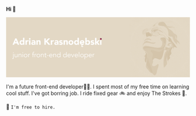 **Hi 👋**

![Banner](gh-header.png)

I'm a future front-end developer👨‍💻. I spent most of my free time on learning cool stuff. I've got borring job. I ride fixed gear 🚲 and enjoy The Strokes 🎵.<br>

🌟 `I'm free to hire.`
